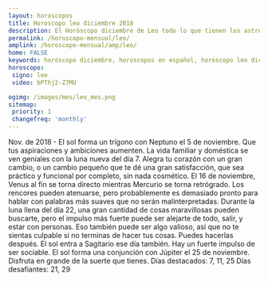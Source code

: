 ```yaml
---
layout: horoscopos
title: Horoscopo leo diciembre 2018
description: El Horóscopo diciembre de Leo todo lo que tienen los astros preparados para este mes, amor, trabajo, familia. Todo sobre astrologia, tarot, predicciones. Horoscopo gratis en español, predicciones y astrología.
permalink: /horoscopo-mensual/leo/
amplink: /horoscopo-mensual/amp/leo/
home: FALSE
keywords: horóscopo diciembre, horoscopos en español, horóscopo leo diciembre , horóscopo esperanza gracia, horoscop, horóscopos gratis, horoscopo leo, Tarot, Astrologia, Zodíaco, leo, horoscopo gratis, horoscopo del mes 
horoscopo:
 signo: leo
 video: bPThj2-Z7MU

ogimg: /images/mes/leo_mes.png
sitemap:
 priority: 1
 changefreq: 'monthly'
---
```



Nov. de 2018 - El sol forma un trígono con Neptuno el 5 de noviembre. Que tus aspiraciones y ambiciones aumenten. 
La vida familiar y doméstica se ven geniales con la luna nueva del día 7. Alegra tu corazón con un gran cambio, o un cambio pequeño que te dé una gran satisfacción, que sea práctico y funcional por completo, sin nada cosmético. 
El 16 de noviembre, Venus al fin se torna directo mientras Mercurio se torna retrógrado. Los rencores pueden atenuarse, pero probablemente es demasiado pronto para hablar con palabras más suaves que no serán malinterpretadas. 
Durante la luna llena del día 22, una gran cantidad de cosas maravillosas pueden buscarte, pero el impulso más fuerte puede ser alejarte de todo, salir, y estar con personas. Eso también puede ser algo valioso, así que no te sientas culpable si no terminas de hacer tus cosas. Puedes hacerlas después. El sol entra a Sagitario ese día también. Hay un fuerte impulso de ser sociable. 
El sol forma una conjunción con Júpiter el 25 de noviembre. Disfruta en grande de la suerte que tienes. 
Días destacados: 7, 11, 25
Días desafiantes: 21, 29